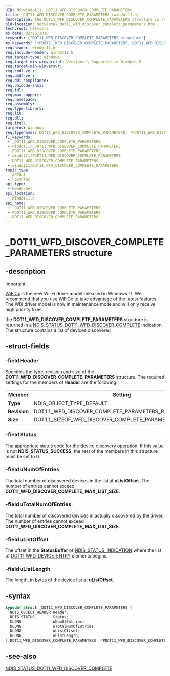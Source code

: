 ```yaml
---
UID: NS:windot11._DOT11_WFD_DISCOVER_COMPLETE_PARAMETERS
title: _DOT11_WFD_DISCOVER_COMPLETE_PARAMETERS (windot11.h)
description: the DOT11_WFD_DISCOVER_COMPLETE_PARAMETERS structure is returned in a NDIS_STATUS_DOT11_WFD_DISCOVER_COMPLETE indication.
old-location: netvista\_dot11_wfd_discover_complete_parameters.htm
tech.root: netvista
ms.date: 02/16/2018
keywords: ["DOT11_WFD_DISCOVER_COMPLETE_PARAMETERS structure"]
ms.keywords: "*PDOT11_WFD_DISCOVER_COMPLETE_PARAMETERS, DOT11_WFD_DISCOVER_COMPLETE_PARAMETERS, DOT11_WFD_DISCOVER_COMPLETE_PARAMETERS structure [Network Drivers Starting with Windows Vista], PDOT11_WFD_DISCOVER_COMPLETE_PARAMETERS, PDOT11_WFD_DISCOVER_COMPLETE_PARAMETERS structure pointer [Network Drivers Starting with Windows Vista], _DOT11_WFD_DISCOVER_COMPLETE_PARAMETERS, netvista._dot11_wfd_discover_complete_parameters, windot11/ DOT11_WFD_DISCOVER_COMPLETE_PARAMETERS, windot11/PDOT11_WFD_DISCOVER_COMPLETE_PARAMETERS"
req.header: windot11.h
req.include-header: Windot11.h
req.target-type: Windows
req.target-min-winverclnt: Versions:\_Supported in Windows 8
req.target-min-winversvr: 
req.kmdf-ver: 
req.umdf-ver: 
req.ddi-compliance: 
req.unicode-ansi: 
req.idl: 
req.max-support: 
req.namespace: 
req.assembly: 
req.type-library: 
req.lib: 
req.dll: 
req.irql: 
targetos: Windows
req.typenames: DOT11_WFD_DISCOVER_COMPLETE_PARAMETERS, *PDOT11_WFD_DISCOVER_COMPLETE_PARAMETERS
f1_keywords:
 - _DOT11_WFD_DISCOVER_COMPLETE_PARAMETERS
 - windot11/_DOT11_WFD_DISCOVER_COMPLETE_PARAMETERS
 - PDOT11_WFD_DISCOVER_COMPLETE_PARAMETERS
 - windot11/PDOT11_WFD_DISCOVER_COMPLETE_PARAMETERS
 - DOT11_WFD_DISCOVER_COMPLETE_PARAMETERS
 - windot11/DOT11_WFD_DISCOVER_COMPLETE_PARAMETERS
topic_type:
 - APIRef
 - kbSyntax
api_type:
 - HeaderDef
api_location:
 - Windot11.h
api_name:
 - _DOT11_WFD_DISCOVER_COMPLETE_PARAMETERS
 - PDOT11_WFD_DISCOVER_COMPLETE_PARAMETERS
 - DOT11_WFD_DISCOVER_COMPLETE_PARAMETERS
---
```


# _DOT11_WFD_DISCOVER_COMPLETE_PARAMETERS structure


## -description

> [!Important]
> [WiFiCx](/windows-hardware/drivers/netcx/wifi-wdf-class-extension-wificx) is the new Wi-Fi driver model released in Windows 11. We recommend that you use WiFiCx to take advantage of the latest features. The WDI driver model is now in maintenance mode and will only receive high priority fixes.

the <b>DOT11_WFD_DISCOVER_COMPLETE_PARAMETERS</b> structure is returned in a  <a href="/windows-hardware/drivers/network/ndis-status-dot11-wfd-discover-complete">NDIS_STATUS_DOT11_WFD_DISCOVER_COMPLETE</a> indication. The structure contains a list of devices discovered

## -struct-fields

### -field Header

Specifies the type, revision and size of the <b>DOT11_WFD_DISCOVER_COMPLETE_PARAMETERS</b> structure. The required settings for the members of <b>Header</b> are the following:

<table>
<tr>
<th>Member</th>
<th>Setting</th>
</tr>
<tr>
<td><b>Type</b></td>
<td>NDIS_OBJECT_TYPE_DEFAULT</td>
</tr>
<tr>
<td><b>Revision</b></td>
<td>DOT11_WFD_DISCOVER_COMPLETE_PARAMETERS_REVISION_1</td>
</tr>
<tr>
<td><b>Size</b></td>
<td>DOT11_SIZEOF_WFD_DISCOVER_COMPLETE_PARAMETERS_REVISION_1</td>
</tr>
</table>

### -field Status

The appropriate status code for the device discovery operation. If this value is not <b>NDIS_STATUS_SUCCESS</b>, the rest of the members in this structure must be set to 0.

### -field uNumOfEntries

The total number of discovered devices in the list at <b>uListOffset</b>. The number of entries cannot exceed <b>DOT11_WFD_DISCOVER_COMPLETE_MAX_LIST_SIZE</b>.

### -field uTotalNumOfEntries

The total number of discovered devices in actually discovered  by the driver. The number of entries cannot exceed <b>DOT11_WFD_DISCOVER_COMPLETE_MAX_LIST_SIZE</b>.

### -field uListOffset

The offset in the <b>StatusBuffer</b> of <a href="..\ndis\ns-ndis-_ndis_status_indication.md">NDIS_STATUS_INDICATION</a> where the list of <a href="..\windot11\ns-windot11-_dot11_wfd_device_entry.md">DOT11_WFD_DEVICE_ENTRY</a> elements begins.

### -field uListLength

The length, in bytes of the device list at <b>uListOffset</b>.

## -syntax

```cpp
typedef struct _DOT11_WFD_DISCOVER_COMPLETE_PARAMETERS {
  NDIS_OBJECT_HEADER Header;
  NDIS_STATUS        Status;
  ULONG              uNumOfEntries;
  ULONG              uTotalNumOfEntries;
  ULONG              uListOffset;
  ULONG              uListLength;
} DOT11_WFD_DISCOVER_COMPLETE_PARAMETERS, *PDOT11_WFD_DISCOVER_COMPLETE_PARAMETERS;
```

## -see-also

<a href="/windows-hardware/drivers/network/ndis-status-dot11-wfd-discover-complete">NDIS_STATUS_DOT11_WFD_DISCOVER_COMPLETE</a>

